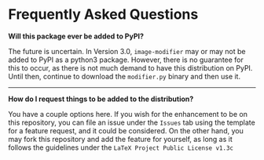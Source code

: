 # Frequently Asked Questions

**Will this package ever be added to PyPI?**

The future is uncertain. In Version 3.0, `image-modifier` may or may not be added to PyPI as a python3 package. However, there is no guarantee for this to occur, as
there is not much demand to have this distribution on PyPI. Until then, continue to download the `modifier.py` binary and then use it.

___

**How do I request things to be added to the distribution?**

You have a couple options here. If you wish for the enhancement to be on this repository, you can file an issue under the `Issues` tab using the template for a 
feature request, and it could be considered. On the other hand, you may fork this repository and add the feature for yourself, as long as it follows the guidelines
under the `LaTeX Project Public License v1.3c`
